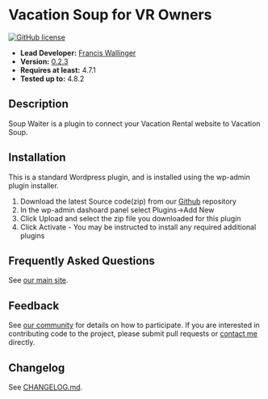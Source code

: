 # Vacation Soup for VR Owners
[![GitHub license](https://img.shields.io/badge/license-GPLv3-blue.svg)](https://raw.githubusercontent.com/francisw/soup-waiter/release/LICENSE)


- **Lead Developer:**
[Francis Wallinger](https://github.com/francisw)
- **Version:** [0.2.3](https://github.com/francisw/soup-waiter/releases)
- **Requires at least:** 4.7.1 
- **Tested up to:** 4.8.2

## Description

Soup Waiter is a plugin to connect your Vacation Rental website to Vacation Soup.

## Installation

This is a standard Wordpress plugin, and is installed using the wp-admin plugin installer.

1. Download the latest Source code(zip) from our [Github](https://github.com/francisw/soup-waiter/releases) repository
2. In the wp-admin dashoard panel select Plugins->Add New
3. Click Upload and select the zip file you downloaded for this plugin
4. Click Activate - You may be instructed to install any required additional plugins


## Frequently Asked Questions

See [our main site](https://launch.vacationsoup.com).

## Feedback

See [our community](https://community.vacationsoup.com) for details on how to participate. If you are interested in contributing code to the project, please submit pull requests or [contact me](mailto://francis@vacationsoup.com) directly.

## Changelog

See [CHANGELOG.md](CHANGELOG.md).

